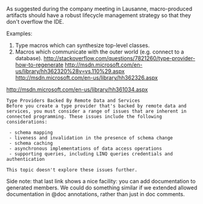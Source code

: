 As suggested during the company meeting in Lausanne, macro-produced artifacts should have a robust lifecycle management strategy so that they don't overflow the IDE.

Examples:
1) Type macros which can synthesize top-level classes.
2) Macros which communicate with the outer world (e.g. connect to a database). 
http://stackoverflow.com/questions/7821260/type-provider-how-to-regenerate
http://msdn.microsoft.com/en-us/library/hh362320%28v=vs.110%29.aspx
http://msdn.microsoft.com/en-us/library/hh362326.aspx

http://msdn.microsoft.com/en-us/library/hh361034.aspx

```
Type Providers Backed By Remote Data and Services
Before you create a type provider that's backed by remote data and services, you must consider a range of issues that are inherent in connected programming. These issues include the following considerations:

 - schema mapping
 - liveness and invalidation in the presence of schema change
 - schema caching
 - asynchronous implementations of data access operations
 - supporting queries, including LINQ queries credentials and authentication

This topic doesn't explore these issues further.
```

Side note: that last link shows a nice facility: you can add documentation to generated members. We could do something similar if we extended allowed documentation in @doc annotations, rather than just in doc comments.
